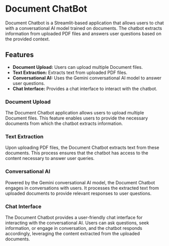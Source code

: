 # Document ChatBot

Document Chatbot is a Streamlit-based application that allows users to chat with a conversational AI model trained on documents. The chatbot extracts information from uploaded PDF files and answers user questions based on the provided context.

## Features

- **Document Upload:** Users can upload multiple Document files.
- **Text Extraction:** Extracts text from uploaded PDF files.
- **Conversational AI:** Uses the Gemini conversational AI model to answer user questions.
- **Chat Interface:** Provides a chat interface to interact with the chatbot.

### Document Upload

The Document Chatbot application allows users to upload multiple Document files. This feature enables users to provide the necessary documents from which the chatbot extracts information.

### Text Extraction

Upon uploading PDF files, the Document Chatbot extracts text from these documents. This process ensures that the chatbot has access to the content necessary to answer user queries.

### Conversational AI

Powered by the Gemini conversational AI model, the Document Chatbot engages in conversations with users. It processes the extracted text from uploaded documents to provide relevant responses to user questions.

### Chat Interface

The Document Chatbot provides a user-friendly chat interface for interacting with the conversational AI. Users can ask questions, seek information, or engage in conversation, and the chatbot responds accordingly, leveraging the content extracted from the uploaded documents.
